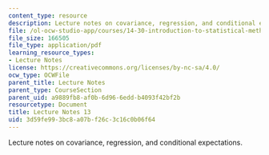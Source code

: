 ```yaml
---
content_type: resource
description: Lecture notes on covariance, regression, and conditional expectations.
file: /ol-ocw-studio-app/courses/14-30-introduction-to-statistical-methods-in-economics-spring-2009/3d59fe993bc8a07bf26c3c16c0b06f64_MIT14_30s09_lec13.pdf
file_size: 166505
file_type: application/pdf
learning_resource_types:
- Lecture Notes
license: https://creativecommons.org/licenses/by-nc-sa/4.0/
ocw_type: OCWFile
parent_title: Lecture Notes
parent_type: CourseSection
parent_uid: a9889fb8-af0b-6d96-6edd-b4093f42bf2b
resourcetype: Document
title: Lecture Notes 13
uid: 3d59fe99-3bc8-a07b-f26c-3c16c0b06f64
---
```

Lecture notes on covariance, regression, and conditional expectations.